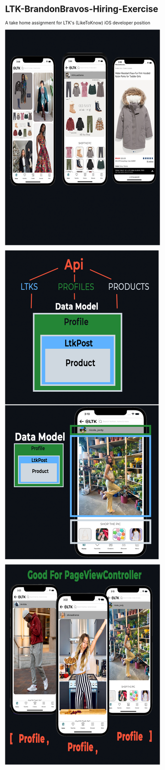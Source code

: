# LTK-BrandonBravos-Hiring-Exercise
 A take home assignment for LTK's (LikeToKnow) iOS developer position


<img src="https://github.com/BrandonBravos/LTK-BrandonBravos-Hiring-Exercise/blob/main/BrandonBravosSampleApp/ReadMeImages/readMeOverViewpng.png" width="700" height="700">


<img src="https://github.com/BrandonBravos/LTK-BrandonBravos-Hiring-Exercise/blob/main/BrandonBravosSampleApp/ReadMeImages/readMeDataModel.png" width="500" height="500"> <img src="https://github.com/BrandonBravos/LTK-BrandonBravos-Hiring-Exercise/blob/main/BrandonBravosSampleApp/ReadMeImages/readMeDataModelExample.png" width="500" height="500">


 <img src="https://github.com/BrandonBravos/LTK-BrandonBravos-Hiring-Exercise/blob/main/BrandonBravosSampleApp/ReadMeImages/readMeDataModelUses.png" width="650" height="650">
